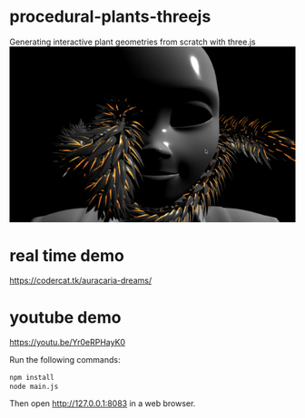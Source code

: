 # procedural-plants-threejs
Generating interactive plant geometries from scratch with three.js
![Alt text](/screenshots/thumbnail.png?raw=true)

# real time demo
https://codercat.tk/auracaria-dreams/

# youtube demo
https://youtu.be/Yr0eRPHayK0

Run the following commands:

```
npm install
node main.js
```
Then open http://127.0.0.1:8083 in a web browser.
